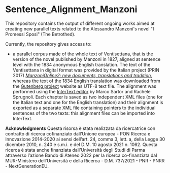 # Sentence_Alignment_Manzoni

This repository contains the output of different ongoing works aimed at creating new parallel texts related to the Alessandro Manzoni's novel "I Promessi Sposi" (The Betrothed).

Currently, the repository gives access to:
- a parallel corpus made of the whole text of Ventisettana, that is the version of the novel published by Manzoni in 1827, aligned at sentence level with the 1834 anonymous English translation. The text of the Ventisettana in digital format was provided by the Italian project (PRIN 2017) *[ManzoniOnline2: new documents, translations and tradition](https://www.alessandromanzoni.org/)*, whereas the text of the 1834 English translation was downloaded from the [Gutenberg project](https://www.gutenberg.org/ebooks/35155) website as UTF-8 text file. The alignment was performed using the [InterText editor](https://wanthalf.saga.cz/intertext) by Marco Sartor and Rachele Sprugnoli. Each chapter is saved as two independent XML files (one for the Italian text and one for the English translation) and their alignment is exported as a separate XML file containing pointers to the individual sentences of the two texts: this alignment files can be imported into InterText. 

**Acknowledgments**
Questa risorsa è stata realizzata da ricercatrice con contratto di ricerca cofinanziato dall’Unione europea - PON Ricerca e Innovazione 2014-2020 ai sensi dell’art. 24, comma 3, lett. a, della Legge 30 dicembre 2010, n. 240 e s.m.i. e del D.M. 10 agosto 2021 n. 1062. Questa ricerca è stata anche finanziata dall’Università degli Studi di Parma attraverso l’azione Bando di Ateneo 2022 per la ricerca co-finanziata dal MUR-Ministero dell’Università e della Ricerca - D.M. 737/2021 - PNR - PNRR - NextGenerationEU.
